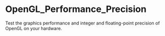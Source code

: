 # OpenGL_Performance_Precision
Test the graphics performance and integer and floating-point precision of OpenGL on your hardware.
